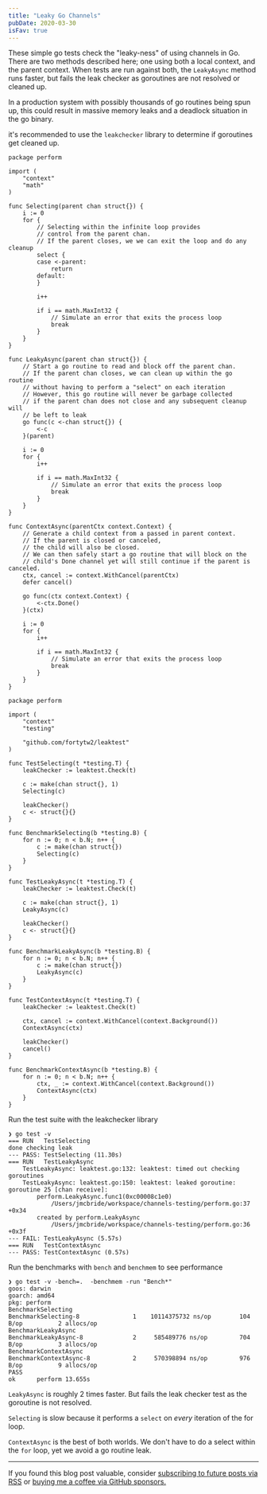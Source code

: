 ```yaml
---
title: "Leaky Go Channels"
pubDate: 2020-03-30
isFav: true
---
```


These simple go tests check the "leaky-ness" of using channels in Go.
There are two methods described here; one using both a local context, and the parent context.
When tests are run against both, the `LeakyAsync` method runs faster, but fails the leak checker
as goroutines are not resolved or cleaned up.

In a production system with possibly thousands of go routines being spun up,
this could result in massive memory leaks and a deadlock situation in the go binary.

it's recommended to use the `leakchecker` library to determine if goroutines get cleaned up.

```golang
package perform

import (
	"context"
	"math"
)

func Selecting(parent chan struct{}) {
	i := 0
	for {
		// Selecting within the infinite loop provides
		// control from the parent chan.
		// If the parent closes, we we can exit the loop and do any cleanup
		select {
		case <-parent:
			return
		default:
		}

		i++

		if i == math.MaxInt32 {
			// Simulate an error that exits the process loop
			break
		}
	}
}

func LeakyAsync(parent chan struct{}) {
	// Start a go routine to read and block off the parent chan.
	// If the parent chan closes, we can clean up within the go routine
	// without having to perform a "select" on each iteration
	// However, this go routine will never be garbage collected
	// if the parent chan does not close and any subsequent cleanup will
	// be left to leak
	go func(c <-chan struct{}) {
		<-c
	}(parent)

	i := 0
	for {
		i++

		if i == math.MaxInt32 {
			// Simulate an error that exits the process loop
			break
		}
	}
}

func ContextAsync(parentCtx context.Context) {
	// Generate a child context from a passed in parent context.
	// If the parent is closed or canceled,
	// the child will also be closed.
	// We can then safely start a go routine that will block on the
	// child's Done channel yet will still continue if the parent is canceled.
	ctx, cancel := context.WithCancel(parentCtx)
	defer cancel()

	go func(ctx context.Context) {
		<-ctx.Done()
	}(ctx)

	i := 0
	for {
		i++

		if i == math.MaxInt32 {
			// Simulate an error that exits the process loop
			break
		}
	}
}

```

```golang
package perform

import (
	"context"
	"testing"

	"github.com/fortytw2/leaktest"
)

func TestSelecting(t *testing.T) {
	leakChecker := leaktest.Check(t)

	c := make(chan struct{}, 1)
	Selecting(c)

	leakChecker()
	c <- struct{}{}
}

func BenchmarkSelecting(b *testing.B) {
	for n := 0; n < b.N; n++ {
		c := make(chan struct{})
		Selecting(c)
	}
}

func TestLeakyAsync(t *testing.T) {
	leakChecker := leaktest.Check(t)

	c := make(chan struct{}, 1)
	LeakyAsync(c)

	leakChecker()
	c <- struct{}{}
}

func BenchmarkLeakyAsync(b *testing.B) {
	for n := 0; n < b.N; n++ {
		c := make(chan struct{})
		LeakyAsync(c)
	}
}

func TestContextAsync(t *testing.T) {
	leakChecker := leaktest.Check(t)

	ctx, cancel := context.WithCancel(context.Background())
	ContextAsync(ctx)

	leakChecker()
	cancel()
}

func BenchmarkContextAsync(b *testing.B) {
	for n := 0; n < b.N; n++ {
		ctx, _ := context.WithCancel(context.Background())
		ContextAsync(ctx)
	}
}

```

Run the test suite with the leakchecker library
```
❯ go test -v
=== RUN   TestSelecting
done checking leak
--- PASS: TestSelecting (11.30s)
=== RUN   TestLeakyAsync
    TestLeakyAsync: leaktest.go:132: leaktest: timed out checking goroutines
    TestLeakyAsync: leaktest.go:150: leaktest: leaked goroutine: goroutine 25 [chan receive]:
        perform.LeakyAsync.func1(0xc00008c1e0)
        	/Users/jmcbride/workspace/channels-testing/perform.go:37 +0x34
        created by perform.LeakyAsync
        	/Users/jmcbride/workspace/channels-testing/perform.go:36 +0x3f
--- FAIL: TestLeakyAsync (5.57s)
=== RUN   TestContextAsync
--- PASS: TestContextAsync (0.57s)
```

Run the benchmarks with `bench` and `benchmem` to see performance
```
❯ go test -v -bench=.  -benchmem -run "Bench*"
goos: darwin
goarch: amd64
pkg: perform
BenchmarkSelecting
BenchmarkSelecting-8      	       1	10114375732 ns/op	     104 B/op	       2 allocs/op
BenchmarkLeakyAsync
BenchmarkLeakyAsync-8     	       2	 585489776 ns/op	     704 B/op	       3 allocs/op
BenchmarkContextAsync
BenchmarkContextAsync-8   	       2	 570398894 ns/op	     976 B/op	       9 allocs/op
PASS
ok  	perform	13.655s
```

`LeakyAsync` is roughly 2 times faster. But fails the leak checker test as the goroutine is not resolved.

`Selecting` is slow because it performs a `select` on _every_ iteration of the for loop.

`ContextAsync` is the best of both worlds. We don't have to do a select within the `for` loop, yet we avoid a go routine
leak.

---

If you found this blog post valuable,
consider [subscribing to future posts via RSS](https://johncodes.com/index.xml)
or [buying me a coffee via GitHub sponsors.](https://github.com/sponsors/jpmcb)

